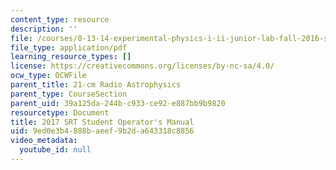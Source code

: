 ```yaml
---
content_type: resource
description: ''
file: /courses/8-13-14-experimental-physics-i-ii-junior-lab-fall-2016-spring-2017/9ed0e3b4888baeef9b2da643318c8856_TechnicalSupplement.pdf
file_type: application/pdf
learning_resource_types: []
license: https://creativecommons.org/licenses/by-nc-sa/4.0/
ocw_type: OCWFile
parent_title: 21-cm Radio Astrophysics
parent_type: CourseSection
parent_uid: 39a125da-244b-c933-ce92-e887bb9b9820
resourcetype: Document
title: 2017 SRT Student Operator's Manual
uid: 9ed0e3b4-888b-aeef-9b2d-a643318c8856
video_metadata:
  youtube_id: null
---
```


